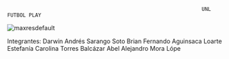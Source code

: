 
                                                                   UNL FUTBOL PLAY 
                                            
![maxresdefault](https://github.com/BrianFernandoAguinsacaLoarte/PruebaPOO/assets/133794609/97928043-20c6-4664-b475-559300910bde)


                                              
Integrantes:
  Darwin Andrés Sarango Soto
  Brian Fernando Aguinsaca Loarte
  Estefanía Carolina Torres Balcázar
  Abel Alejandro Mora Lópe
